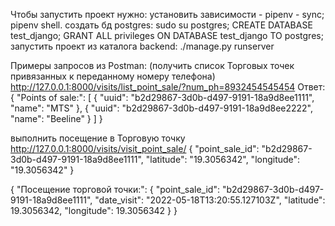 Чтобы запустить проект нужно:
установить зависимости - pipenv - sync; pipenv shell.
создать бд postgres: sudo su postgres; CREATE DATABASE test_django; GRANT ALL privileges ON DATABASE test_django TO postgres;
запустить проект из каталога backend:  ./manage.py runserver

Примеры запросов из Postman:
(получить список Торговых точек привязанных к переданному номеру телефона)
http://127.0.0.1:8000/visits/list_point_sale/?num_ph=8932454545454
Ответ:
{
  "Points of sale:": [
    {
      "uuid": "b2d29867-3d0b-d497-9191-18a9d8ee1111",
      "name": "MTS"
    },
    {
      "uuid": "b2d29867-3d0b-d497-9191-18a9d8ee2222",
      "name": "Beeline"
    }
  ]
}


выполнить посещение в Торговую точку
http://127.0.0.1:8000/visits/visit_point_sale/
{
  "point_sale_id": "b2d29867-3d0b-d497-9191-18a9d8ee1111",
  "latitude": "19.3056342",
  "longitude": "19.3056342"
}

{
  "Посещение торговой точки:": {
    "point_sale_id": "b2d29867-3d0b-d497-9191-18a9d8ee1111",
    "date_visit": "2022-05-18T13:20:55.127103Z",
    "latitude": 19.3056342,
    "longitude": 19.3056342
  }
}

